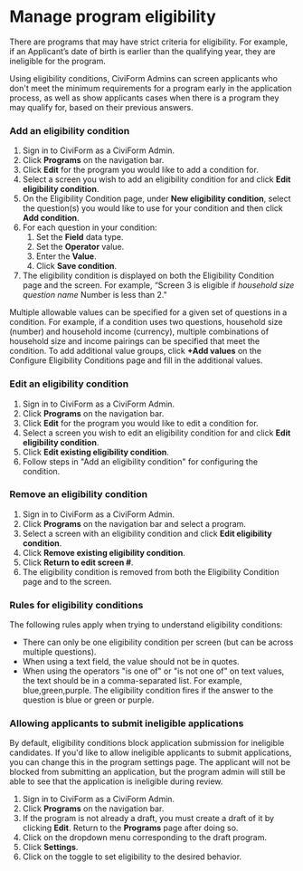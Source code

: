# Manage program eligibility

There are programs that may have strict criteria for eligibility. For example, if an Applicant’s date of birth is earlier than the qualifying year, they are ineligible for the program.

Using eligibility conditions, CiviForm Admins can screen applicants who don't meet the minimum requirements for a program early in the application process, as well as show applicants cases when there is a program they may qualify for, based on their previous answers.

### Add an eligibility condition

1. Sign in to CiviForm as a CiviForm Admin.
1. Click **Programs** on the navigation bar.
1. Click **Edit** for the program you would like to add a condition for.
1. Select a screen you wish to add an eligibility condition for and click **Edit eligibility condition**.
1. On the Eligibility Condition page, under **New eligibility condition**, select the question(s) you would like to use for your condition and then click **Add condition**.
1. For each question in your condition:
    1. Set the **Field** data type.
    1. Set the **Operator** value.
    1. Enter the **Value**.
    1. Click **Save condition**.
1. The eligibility condition is displayed on both the Eligibility Condition page and the screen. For example, “Screen 3 is eligible if _household size question name_ Number is less than 2."

Multiple allowable values can be specified for a given set of questions in a condition. For example, if a condition uses two questions, household size (number) and household income (currency), multiple combinations of household size and income pairings can be specified that meet the condition. To add additional value groups, click **+Add values** on the Configure Eligibility Conditions page and fill in the additional values.

### Edit an eligibility condition

1. Sign in to CiviForm as a CiviForm Admin.
1. Click **Programs** on the navigation bar.
1. Click **Edit** for the program you would like to edit a condition for.
1. Select a screen you wish to edit an eligibility condition for and click **Edit eligibility condition**.
1. Click **Edit existing eligibility condition**.
1. Follow steps in "Add an eligibility condition" for configuring the condition.

### Remove an eligibility condition

1. Sign in to CiviForm as a CiviForm Admin.
2. Click **Programs** on the navigation bar and select a program.
3. Select a screen with an eligibility condition and click **Edit eligibility condition**.
4. Click **Remove existing eligibility condition**.
5. Click **Return to edit screen #**.
6. The eligibility condition is removed from both the Eligibility Condition page and to the screen.

### Rules for eligibility conditions

The following rules apply when trying to understand eligibility conditions:

* There can only be one eligibility condition per screen (but can be across multiple questions).
* When using a text field, the value should not be in quotes.
* When using the operators "is one of" or "is not one of" on text values, the text should be in a comma-separated list. For example, blue,green,purple. The eligibility condition fires if the answer to the question is blue or green or purple.

### Allowing applicants to submit ineligible applications
By default, eligibility conditions block application submission for ineligible candidates. If you'd like to allow ineligible applicants to submit applications, you can change this in the program settings page. The applicant will not be blocked from submitting an application, but the program admin will still be able to see that the application is ineligible during review.

1. Sign in to CiviForm as a CiviForm Admin.
2. Click **Programs** on the navigation bar.
3. If the program is not already a draft, you must create a draft of it by clicking **Edit**. Return to the **Programs** page after doing so.
4. Click on the dropdown menu corresponding to the draft program.
5. Click **Settings**.
6. Click on the toggle to set eligibility to the desired behavior.
